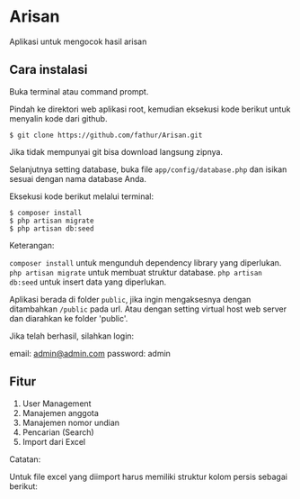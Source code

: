 # Arisan


Aplikasi untuk mengocok hasil arisan

## Cara instalasi

Buka terminal atau command prompt.

Pindah ke direktori web aplikasi root, kemudian eksekusi kode berikut untuk menyalin kode dari github.

```
$ git clone https://github.com/fathur/Arisan.git
```

Jika tidak mempunyai git bisa download langsung zipnya.

Selanjutnya setting database, buka file `app/config/database.php` dan isikan sesuai dengan nama database Anda.

Eksekusi kode berikut melalui terminal:

```
$ composer install
$ php artisan migrate
$ php artisan db:seed
```

Keterangan:

`composer install` untuk mengunduh dependency library yang diperlukan. `php artisan migrate` untuk membuat struktur database. `php artisan db:seed` untuk insert data yang diperlukan.

Aplikasi berada di folder `public`, jika ingin mengaksesnya dengan ditambahkan `/public` pada url. Atau dengan setting virtual host web server dan diarahkan ke folder 'public'.

Jika telah berhasil, silahkan login:

email: admin@admin.com
password: admin

## Fitur

1. User Management
2. Manajemen anggota
3. Manajemen nomor undian
4. Pencarian (Search)
5. Import dari Excel


Catatan:

Untuk file excel yang diimport harus memiliki struktur kolom persis sebagai berikut:
